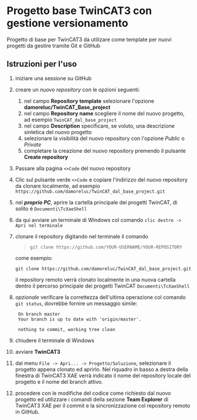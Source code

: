 # Progetto base TwinCAT3 con gestione versionamento
Progetto di base per TwinCAT3 da utilizare come template per nuovi progetti da gestire tramite Git e GitHub

## Istruzioni per l'uso
1. iniziare una sessione su GitHub
2. creare un *nuovo repository* con le opzioni seguenti:
    1. nel campo **Repository template** selezionare l'opzione **damoreluc/TwinCAT_Base_project**
    2. nel campo **Repository name** scegliere il nome del nuovo progetto, ad esempio `TwinCAT_dal_base_project`
    3. nel campo **Description** specificare, se voluto, una descrizione sintetica del nuovo progetto
    4. selezionare la visibilità del nuovo repository con l'opzione _Public_ o _Private_
    5. completare la creazione del nuovo repository premendo il pulsante **Create repository**
3. Passare alla pagina `<>Code` del nuovo repository
4. Clic sul pulsante verde `<>Code` e copiare l'indirizzo del nuovo repository da clonare localmente, ad esempio `https://github.com/damoreluc/TwinCAT_dal_base_project.git`
5. nel ***proprio PC***, aprire la cartella principale dei progetti TwinCAT, di solito è `Documenti\TcXaeShell`
6. da qui avviare un terminale di Windows col comando `clic destro -> Apri nel terminale`
7. clonare il repository digitando nel terminale il comando 
   > `git clone https://github.com/YOUR-USERNAME/YOUR-REPOSITORY`

   come esempio:

   `git clone https://github.com/damoreluc/TwinCAT_dal_base_project.git`

   il repository remoto verrà clonato localmente in una nuova cartella dentro il percorso principale dei progetti TwinCAT `Documenti\TcXaeShell`

8. *opzionale* verificare la correttezza dell'ultima operazione col comando `git status`, dovrebbe fornire un messaggio simile:

        On branch master
        Your branch is up to date with 'origin/master'.

        nothing to commit, working tree clean

8. chiudere il terminale di Windows
9. avviare **TwinCAT3**
10. dal menu `File -> Apri... -> Progetto/Soluzione`, selezionare il progetto appena clonato ed aprirlo. 
Nel riquadro in basso a destra della finestra di TwinCAT3 XAE verrà indicato il nome del repository locale del progetto e il nome del branch attivo.
11. procedere con le modifiche del codice come richiesto dal nuovo progetto ed utilizzare i comandi della sezione **Team Explorer** di TwinCAT3 XAE per il commit e la sincronizzazione col repository remoto in GitHub.
